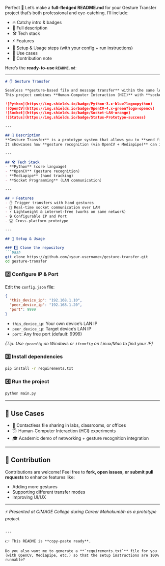 Perfect 🚀 Let’s make a **full-fledged README.md** for your Gesture Transfer project that’s both professional and eye-catching. I’ll include:

* 🔥 Catchy intro & badges
* 📖 Full description
* 🛠️ Tech stack
* ⚡ Features
* 🚀 Setup & Usage steps (with your config + run instructions)
* 🎯 Use cases
* 🙌 Contribution note

Here’s the **ready-to-use `README.md`**:

---

````markdown
# ✋ Gesture Transfer  

Seamless **gesture-based file and message transfer** within the same local network (LAN).  
This project combines **Human-Computer Interaction (HCI)** with **socket programming** to enable contactless sharing using **hand gestures**.  

![Python](https://img.shields.io/badge/Python-3.x-blue?logo=python)  
![OpenCV](https://img.shields.io/badge/OpenCV-4.x-green?logo=opencv)  
![Socket](https://img.shields.io/badge/Socket-LAN-orange)  
![Status](https://img.shields.io/badge/Status-Prototype-success)  

---

## 📖 Description  
**Gesture Transfer** is a prototype system that allows you to **send files and messages** across devices on the **same network (LAN)** using hand gestures as triggers.  
It showcases how **gesture recognition (via OpenCV + Mediapipe)** can integrate with **network communication (sockets)** to deliver a unique **contactless file transfer experience**.  

---

## 🛠️ Tech Stack  
- **Python** (core language)  
- **OpenCV** (gesture recognition)  
- **Mediapipe** (hand tracking)  
- **Socket Programming** (LAN communication)  

---

## ⚡ Features  
- ✋ Trigger transfers with hand gestures  
- 📡 Real-time socket communication over LAN  
- ⚡ Lightweight & internet-free (works on same network)  
- 🔒 Configurable IP and Port  
- 💻 Cross-platform prototype  

---

## 🚀 Setup & Usage  

### 1️⃣ Clone the repository  
```bash
git clone https://github.com/<your-username>/gesture-transfer.git
cd gesture-transfer
````

### 2️⃣ Configure IP & Port

Edit the `config.json` file:

```json
{
  "this_device_ip": "192.168.1.10",
  "peer_device_ip": "192.168.1.20",
  "port": 9999
}
```

* `this_device_ip`: Your own device’s LAN IP
* `peer_device_ip`: Target device’s LAN IP
* `port`: Any free port (default: 9999)

*(Tip: Use `ipconfig` on Windows or `ifconfig` on Linux/Mac to find your IP)*

### 3️⃣ Install dependencies

```bash
pip install -r requirements.txt
```

### 4️⃣ Run the project

```bash
python main.py
```

---

## 🎯 Use Cases

* 📂 Contactless file sharing in labs, classrooms, or offices
* 🖐️ Human-Computer Interaction (HCI) experiments
* 🎓 Academic demo of networking + gesture recognition integration

---

## 🙌 Contribution

Contributions are welcome! Feel free to **fork, open issues, or submit pull requests** to enhance features like:

* Adding more gestures
* Supporting different transfer modes
* Improving UI/UX

---

⚡ *Presented at CIMAGE College during Career Mahakumbh as a prototype project.*

```

---

👉 This README is **copy-paste ready**.  

Do you also want me to generate a **`requirements.txt`** file for you (with OpenCV, Mediapipe, etc.) so that the setup instructions are 100% runnable?
```
